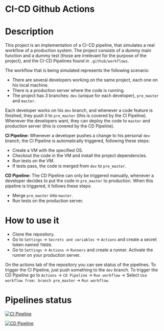 # CI-CD Github Actions

# Description

This project is an implementation of a CI-CD pipeline, that simulates a real workflow of a production system. The project consists of a dummy main function and a dummy test (those are irrelevant for the purpose of the project), and the CI-CD Pipelines found in `.github/workflows`.

The workflow that is being simulated represents the following scenario:

* There are several developers working on the same project, each one on his local machine.
* There is a production server where the code is running.
* The project has 3 branches: `dev` (unique for each developer), `pre_master` and `master`.

Each developer works on his `dev` branch, and whenever a code feature is finished, they push it to `pre_master` (this is covered by the CI Pipeline). Whenever the developers want, they can deploy the code to `master` and production server (this is covered by the CD Pipeline).

**CI Pipeline:** Whenever a developer pushes a change to his personal `dev` branch, the CI Pipeline is automatically triggered, following these steps:

* Create a VM with the specified OS.
* Checkout the code in the VM and install the project dependencies.
* Run tests on the VM.
* If tests pass, the code is merged from `dev` to `pre_master`.

**CD Pipeline:** The CD Pipeline can only be triggered manually, whenever a developer decides to put the code in `pre_master` to production. When this pipeline is triggered, it follows these steps:

* Merge `pre_master` into `master`.
* Run tests on the production server.

# How to use it

* Clone the repository.
* Go to `Settings` -> `Secrets and variables` -> `Actions` and create a secret token named `TOKEN`.
* Go to `Settings` -> `Actions` -> `Runners` and create a runner. Activate the runner on your production server.

On the actions tab of the repository you can see status of the pipelines. To trigger the CI Pipeline, just push something to the `dev` branch. To trigger the CD Pipeline go to `Actions` -> `CD Pipeline` -> `Run workflow` -> Select `Use workflow from: branch pre_master` -> `Run workflow`.

# Pipelines status

[![CI Pipeline](https://github.com/ygbuil/CI-CD-GitHub-Actions/actions/workflows/ci_pipeline.yml/badge.svg?branch=dev)](https://github.com/ygbuil/CI-CD-GitHub-Actions/actions/workflows/ci_pipeline.yml)

[![CD Pipeline](https://github.com/ygbuil/CI-CD-GitHub-Actions/actions/workflows/cd_pipeline.yml/badge.svg?branch=pre_master)](https://github.com/ygbuil/CI-CD-GitHub-Actions/actions/workflows/cd_pipeline.yml)
